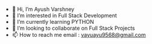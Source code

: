 - 👋 Hi, I’m Ayush Varshney
- 👀 I’m interested in Full Stack Development
- 🌱 I’m currently learning PYTHON 
- 💞️ I’m looking to collaborate on Full Stack Projects
- 📫 How to reach me email : vayuayu9568@gmail.com

<!---
YOURxAYUSH/YOURxAYUSH is a ✨ special ✨ repository because its `README.md` (this file) appears on your GitHub profile.
You can click the Preview link to take a look at your changes.
--->
